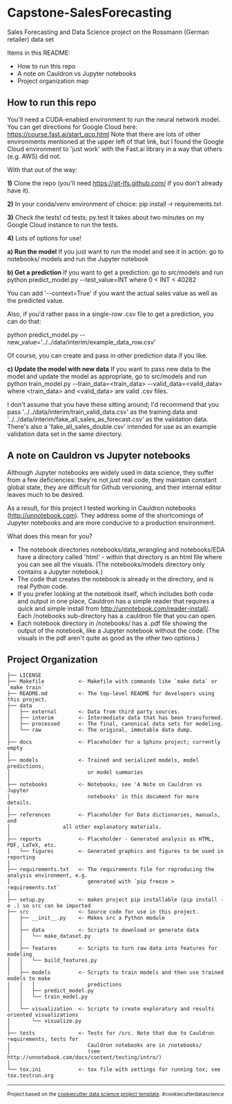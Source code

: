Capstone-SalesForecasting
==============================

Sales Forecasting and Data Science project on the Rossmann (German retailer)
data set

Items in this README:
- How to run this repo
- A note on Cauldron vs Jupyter notebooks
- Project organization map

How to run this repo
------------
You'll need a CUDA-enabled environment to run the neural network model. You can
get directions for Google Cloud here: https://course.fast.ai/start_gcp.html
Note that there are lots of other environments mentioned at the upper left of
that link, but I found the Google Cloud environment to 'just work' with the
Fast.ai library in a way that others (e.g. AWS) did not.

With that out of the way:

**1)** Clone the repo (you'll need https://git-lfs.github.com/ if you don't
already have it).

**2)** In your conda/venv environment of choice:
pip install -r requirements.txt

**3)** Check the tests! 
cd tests; py.test It takes about two minutes on my
Google Cloud instance to run the tests.

**4)** Lots of options for use!

**a) Run the model** If you just want to run the model and see it in action:
go to notebooks/ models and run the Jupyter notebook

**b) Get a prediction** If you want to get a prediction: go to src/models and
run python predict_model.py --test_value=INT where 0 < INT < 40282

You can add '--context=True' if you want the actual sales value as well as the
predicted value.

Also, if you'd rather pass in a single-row .csv file to get a prediction, you
can do that:

python predict_model.py --new_value='../../data/interim/example_data_row.csv'

Of course, you can create and pass in other prediction data if you like.

**c) Update the model with new data** If you want to pass new data to the model
and update the model as appropriate, go to src/models and run
    python train_model.py --train_data=<train_data> --valid_data=<valid_data>
where <train_data> and <valid_data> are valid .csv files.

I don't assume that you have these sitting around; I'd recommend that you pass
'../../data/interim/train_valid_data.csv' as the training data and
'../../data/interim/fake_all_sales_as_forecast.csv' as the validation data.
There's also a 'fake_all_sales_double.csv' intended for use as an example
validation data set in the same directory.

A note on Cauldron vs Jupyter notebooks
------------
Although Jupyter notebooks are widely used in data science, they suffer from a
few deficiencies: they're not *just* real code, they maintain constant global
state, they are difficult for Github versioning, and their internal editor
leaves much to be desired.

As a result, for this project I tested working in Cauldron notebooks
(http://unnotebook.com). They address some of the shortcomings of Jupyter
notebooks and are more conducive to a production environment.

What does this mean for you?
- The notebook directories notebooks/data_wrangling and notebooks/EDA have a
  directory called 'html' - within that directory is an html file where you
  can see all the visuals. (The notebooks/models directory only contains a
  Jupyter notebook.)
- The code that creates the notebook is already in the directory, and is real
  Python code.
- If you prefer looking at the notebook itself, which includes both code and
  output in one place, Cauldron has a simple reader that requires a quick and
  simple install from http://unnotebook.com/reader-install/. Each /notebooks
  sub-directory has a .cauldron file that you can open.
- Each notebook directory in /notebooks/ has a .pdf file showing the output of
  the notebook, like a Jupyter notebook without the code. (The visuals in the
  pdf aren't quite as good as the other two options.)


Project Organization
------------

    ├── LICENSE
    ├── Makefile           <- Makefile with commands like `make data` or `make train`
    ├── README.md          <- The top-level README for developers using this project.
    ├── data
    │   ├── external       <- Data from third party sources.
    │   ├── interim        <- Intermediate data that has been transformed.
    │   ├── processed      <- The final, canonical data sets for modeling.
    │   └── raw            <- The original, immutable data dump.
    │
    ├── docs               <- Placeholder for a Sphinx project; currently empty
    │
    ├── models             <- Trained and serialized models, model predictions,
    │                         or model summaries
    │
    ├── notebooks          <- Notebooks; see 'A Note on Cauldron vs Jupyter
    │                         notebooks' in this document for more details.
    │
    ├── references         <- Placeholder for Data dictionaries, manuals, and
    │			      all other explanatory materials.
    │
    ├── reports            <- Placeholder - Generated analysis as HTML, PDF, LaTeX, etc.
    │   └── figures        <- Generated graphics and figures to be used in reporting
    │
    ├── requirements.txt   <- The requirements file for reproducing the analysis environment, e.g.
    │                         generated with `pip freeze > requirements.txt`
    │
    ├── setup.py           <- makes project pip installable (pip install -e .) so src can be imported
    ├── src                <- Source code for use in this project.
    │   ├── __init__.py    <- Makes src a Python module
    │   │
    │   ├── data           <- Scripts to download or generate data
    │   │   └── make_dataset.py
    │   │
    │   ├── features       <- Scripts to turn raw data into features for modeling
    │   │   └── build_features.py
    │   │
    │   ├── models         <- Scripts to train models and then use trained models to make
    │   │   │                 predictions
    │   │   ├── predict_model.py
    │   │   └── train_model.py
    │   │
    │   └── visualization  <- Scripts to create exploratory and results oriented visualizations
    │       └── visualize.py
    │
    ├── tests              <- Tests for /src. Note that due to Cauldron requirements, tests for 
    │                         Cauldron notebooks are in /notebooks/ 
    │                         (see http://unnotebook.com/docs/content/testing/intro/)
    │
    └── tox.ini            <- tox file with settings for running tox; see tox.testrun.org


--------

<p><small>Project based on the <a target="_blank" href="https://drivendata.github.io/cookiecutter-data-science/">cookiecutter data science project template</a>. #cookiecutterdatascience</small></p>

